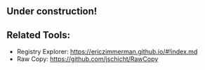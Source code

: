 ## Under construction!
## Related Tools:
- Registry Explorer: https://ericzimmerman.github.io/#!index.md
- Raw Copy: https://github.com/jschicht/RawCopy
